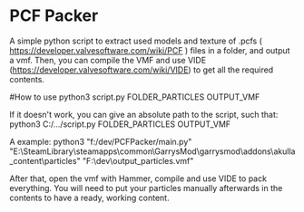 # PCF Packer

A simple python script to extract used models and texture of .pcfs ( https://developer.valvesoftware.com/wiki/PCF ) files in a folder, and output a vmf. Then, you can compile the VMF and use VIDE (https://developer.valvesoftware.com/wiki/VIDE) to get all the required contents.

#How to use
python3 script.py FOLDER_PARTICLES OUTPUT_VMF

If it doesn't work, you can give an absolute path to the script, such that:
python3 C:/.../script.py FOLDER_PARTICLES OUTPUT_VMF

A example:
python3 "f:/dev/PCFPacker/main.py" "E:\SteamLibrary\steamapps\common\GarrysMod\garrysmod\addons\akulla_content\particles" "F:\dev\output_particles.vmf"

After that, open the vmf with Hammer, compile and use VIDE to pack everything. You will need to put your particles manually afterwards in the contents to have a ready, working content.

